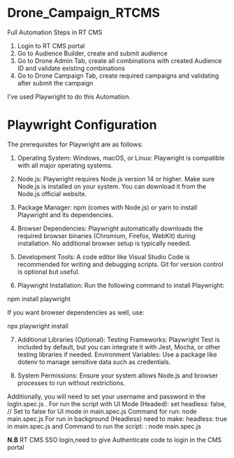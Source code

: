 # Drone_Campaign_RTCMS
Full Automation Steps in RT CMS
 1. Login to RT CMS portal
 2. Go to Audience Builder, create and submit audience
 3. Go to Drone Admin Tab, create all combinations with created Audience ID and validate existing combinations
 4. Go to Drone Campaign Tab, create required campaigns and validating after submit the campaign

I've used Playwright to do this Automation.
# Playwright Configuration
 The prerequisites for Playwright are as follows:

1. Operating System:
 Windows, macOS, or Linux: Playwright is compatible with all major operating systems.

2. Node.js:
 Playwright requires Node.js version 14 or higher. Make sure Node.js is installed on your system.
 You can download it from the Node.js official website.

3. Package Manager:
 npm (comes with Node.js) or yarn to install Playwright and its dependencies.

4. Browser Dependencies:
 Playwright automatically downloads the required browser binaries (Chromium, Firefox, WebKit) during installation. No additional browser setup is typically needed.

5. Development Tools:
 A code editor like Visual Studio Code is recommended for writing and debugging scripts.
 Git for version control is optional but useful.

6. Playwright Installation:
 Run the following command to install Playwright:

 npm install playwright
 
 If you want browser dependencies as well, use:
 
 npx playwright install

7. Additional Libraries (Optional):
 Testing Frameworks: Playwright Test is included by default, but you can integrate it with Jest, Mocha, or other testing libraries if needed.
 Environment Variables: Use a package like dotenv to manage sensitive data such as credentials.

8. System Permissions:
 Ensure your system allows Node.js and browser processes to run without restrictions.

Additionally, you will need to set your username and password in the logIn.spec.js .
 For run the script with UI Mode (Headed):
   set  headless: false, // Set to false for UI mode in main.spec.js
   Command for run: node main.spec.js 
 For run in background (Headless) need to make:
      headless: true in main.spec.js and 
      Command to run the script: : node main.spec.js 

**N.B** RT CMS SSO login,need to give Authenticate code to login in the CMS portal
